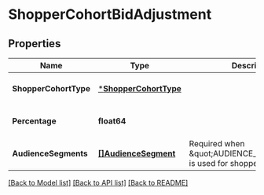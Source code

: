 # ShopperCohortBidAdjustment

## Properties
Name | Type | Description | Notes
------------ | ------------- | ------------- | -------------
**ShopperCohortType** | [***ShopperCohortType**](ShopperCohortType.md) |  | [optional] [default to null]
**Percentage** | **float64** |  | [optional] [default to null]
**AudienceSegments** | [**[]AudienceSegment**](AudienceSegment.md) | Required when \&quot;AUDIENCE_SEGMENT\&quot; is used for shopperCohortType. | [optional] [default to null]

[[Back to Model list]](../README.md#documentation-for-models) [[Back to API list]](../README.md#documentation-for-api-endpoints) [[Back to README]](../README.md)


